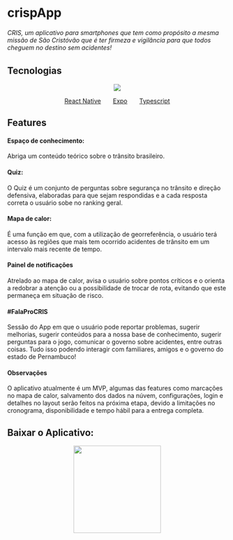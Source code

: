 <h1> crispApp </h1>

<h6> CRIS, um aplicativo para smartphones que tem como propósito a mesma missão de São Cristóvão que é ter firmeza e vigilância para que todos cheguem no destino sem acidentes! </h6>

## Tecnologias

<div>
<p align="center">
<img src="https://i1.wp.com/blog.alexdevero.com/wp-content/uploads/2018/12/react-native-expo-how-to-build-your-first-mobile-app.jpg?w=1024&ssl=1"  /> 
 </p>
</div>
<p align="center">
 <a href="https://reactnative.dev/">React Native</a> &nbsp &nbsp &nbsp <a href="https://expo.io/">Expo</a> &nbsp &nbsp &nbsp <a href="https://www.typescriptlang.org/">Typescript</a>
</p>

## Features

 <h4>Espaço de conhecimento:</h4> 
  Abriga um conteúdo teórico sobre o trânsito brasileiro.
 <h4>Quiz:</h4> 
  O Quiz é um conjunto de perguntas sobre segurança no trânsito e direção defensiva, elaboradas para que sejam respondidas e a cada resposta correta o usuário sobe no ranking geral.
 <h4>Mapa de calor:</h4>
  É uma função em que, com a utilização de georreferência, o usuário terá acesso às regiões que mais tem ocorrido acidentes de trânsito em um intervalo mais recente de tempo.
  <h4>Painel de notificações</h4>
  Atrelado ao mapa de calor, avisa o usuário sobre pontos críticos e o orienta a redobrar a atenção ou a possibilidade de trocar de rota, evitando que este permaneça em situação de risco.
  <h4>#FalaProCRIS</h4>
  Sessão do App em que o usuário pode reportar problemas, sugerir melhorias, sugerir conteúdos para a nossa base de conhecimento, sugerir perguntas para o jogo, comunicar o governo sobre acidentes, entre outras coisas.
Tudo isso podendo interagir com familiares, amigos e o governo do estado de Pernambuco!
 
 <h4>Observações</h4>
  O aplicativo atualmente é um MVP, algumas das features como marcações no mapa de calor, salvamento dos dados na núvem, configurações, login e detalhes no layout serão feitos na próxima etapa, devido a limitações no cronograma, disponibilidade e tempo hábil para a entrega completa.
  
  ## Baixar o Aplicativo:
 
<p align="center">
<img src="https://i.imgur.com/uasRHzC.png" width="200" height="auto" />
 </p>
